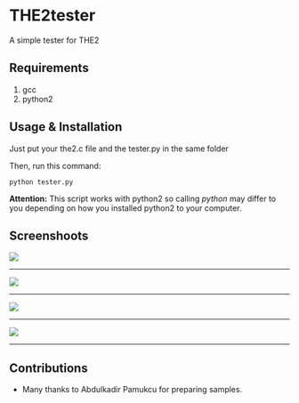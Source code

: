 # THE2tester
A simple tester for THE2
## Requirements
1. gcc
2. python2

## Usage & Installation
Just put your the2.c file and the tester.py in the same folder

Then, run this command: 
```
python tester.py 
```
**Attention:** This script works with python2 so calling *python* may differ to you depending on how you installed python2 to your computer.

## Screenshoots
![](https://raw.githubusercontent.com/zararli/THE2tester/master/ss/ss1.png)

------------
![](https://raw.githubusercontent.com/zararli/THE2tester/master/ss/ss2.png)

------------
![](https://raw.githubusercontent.com/zararli/THE2tester/master/ss/ss3.png)

------------
![](https://raw.githubusercontent.com/zararli/THE2tester/master/ss/ss4.png)


------------
## Contributions
- Many thanks to Abdulkadir Pamukcu for preparing samples.
